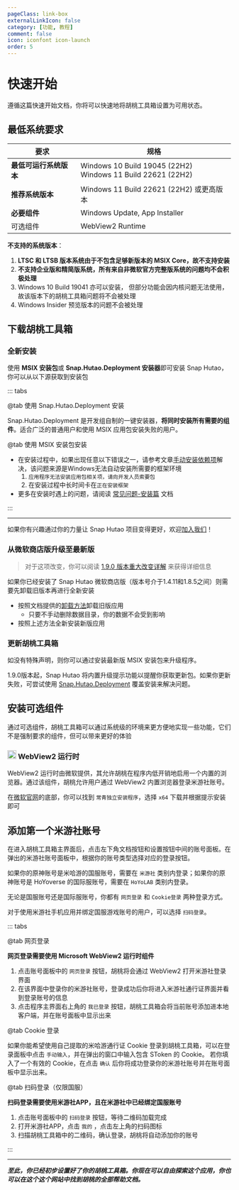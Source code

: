 ```yaml
---
pageClass: link-box
externalLinkIcon: false
category: [功能, 教程]
comment: false
icon: iconfont icon-launch
order: 5
---
```


# 快速开始

遵循这篇快速开始文档，你将可以快速地将胡桃工具箱设置为可用状态。

## <HopeIcon icon="iconfont icon-windows" size="1.7rem" color="rgb(0, 168, 232)" /> 最低系统要求

| 要求                   | 规格                                                             |
| ---------------------- | ---------------------------------------------------------------- |
| **最低可运行系统版本** | Windows 10 Build 19045 (22H2)<br/> Windows 11 Build 22621 (22H2) |
| **推荐系统版本**       | Windows 11 Build 22621 (22H2) 或更高版本                         |
| **必要组件**           | Windows Update, App Installer                                    |
| 可选组件               | WebView2 Runtime                                                 |

**不支持的系统版本**：

1. **LTSC 和 LTSB 版本系统由于不包含足够新版本的 MSIX Core，故不支持安装**
2. **不支持企业版和精简版系统，所有来自非微软官方完整版系统的问题均不会积极处理**
3. Windows 10 Build 19041 亦可以安装， 但部分功能会因内核问题无法使用，故该版本下的胡桃工具箱问题将不会被处理
4. Windows Insider 预览版本的问题不会被处理

## <HopeIcon icon="iconfont icon-cache" size="1.8rem" color="rgb(128, 161, 255)" /> 下载胡桃工具箱

### 全新安装

使用 **MSIX 安装包**或 **Snap.Hutao.Deployment 安装器**即可安装 Snap Hutao，你可以从以下源获取到安装包

::: tabs

@tab 使用 Snap.Hutao.Deployment 安装

Snap.Hutao.Deployment 是开发组自制的一键安装器，**将同时安装所有需要的组件**。适合广泛的普通用户和使用 MSIX 应用包安装失败的用户。

<div class="vp-card-container">

<VPCard
title="加入用户社区"
desc="我们会在用户社区手动分发安装器"
logo="/images/202312/community.svg"
link="community.html"
background="rgba(242, 255, 28, 0.25)"
/>

<VPCard
title="胡桃自动判断"
desc="自动判断最佳线路下载"
logo="https://img.alicdn.com/imgextra/i4/1797064093/O1CN01oaGvKE1g6dut0pICS_!!1797064093.png_.webp"
link="https://api.snapgenshin.com/patch/hutao-deployment/download"
background="rgba(253, 233, 233, 0.45)"
/>

<VPCard
title="GitHub"
desc="Snap Hutao Deployment 亦是一个开源的项目"
logo="/images/202312/github-mark.svg"
link="https://github.com/DGP-Studio/Snap.Hutao.Deployment/releases/latest"
background="rgba(155, 233, 168, 0.15)"
/>

<VPCard
title="Onedrive 镜像"
desc="由开发团队维护的镜像下载源"
logo="/images/202401/Microsoft_Office_OneDrive.svg"
link="https://d.hut.ao/d/tools/Snap.Hutao.Deployment.exe"
background="rgba(88, 164, 255, 0.15)"
/>

<VPCard
title="极狐 GitLab"
desc="Snap Hutao Deployment 代码库官方中国镜像"
logo="/images/202312/jihulab.svg"
link="https://jihulab.com/DGP-Studio/Snap.Hutao.Deployment/-/releases"
background="rgba(244, 125, 63, 0.15)"
/>

</div>

@tab 使用 MSIX 安装包安装

<div class="vp-card-container">
  <VPCard
    title="加入用户社区"
    desc="我们会在用户社区手动分发安装包"
    logo="/images/202312/community.svg"
    link="community.html"
    background="rgba(242, 255, 28, 0.25)"
  />
  <VPCard
    title="胡桃自动判断"
    desc="自动判断最佳线路下载"
    logo="https://img.alicdn.com/imgextra/i4/1797064093/O1CN01oaGvKE1g6dut0pICS_!!1797064093.png_.webp"
    link="https://api.snapgenshin.com/patch/hutao/download"
    background="rgba(253, 233, 233, 0.45)"
  />
  <VPCard
    title="GitHub"
    desc="Snap Hutao 所有版本均会发布于主代码库中"
    logo="/images/202312/github-mark.svg"
    link="https://github.com/DGP-Studio/Snap.Hutao/releases/latest"
    background="rgba(155, 233, 168, 0.15)"
  />
  <VPCard
    title="极狐 GitLab"
    desc="Snap Hutao 主代码库的官方中国镜像"
    logo="/images/202312/jihulab.svg"
    link="https://jihulab.com/DGP-Studio/Snap.Hutao/-/releases"
    background="rgba(244, 125, 63, 0.15)"
  />
</div>

- 在安装过程中，如果出现任意以下错误之一，请参考文章[手动安装依赖项](advanced/dependency.md)解决，该问题来源是Windows无法自动安装所需要的框架环境
  1. `应用程序无法安装应用包相关项，请向开发人员索要包`
  2. 在安装过程中长时间卡在`正在安装框架`
- 更多在安装时遇上的问题，请阅读 [常见问题-安装篇](advanced/FAQ.md) 文档

:::

---

如果你有兴趣通过你的力量让 Snap Hutao 项目变得更好，欢迎[加入我们](development/join.md)！

### <HopeIcon icon="iconfont icon-refresh" size="1.5rem" color="rgb(127, 186, 0)" /> 从微软商店版升级至最新版

> 对于这项改变，你可以阅读 [1.9.0 版本重大改变详解](blog/version-1-9-0-breaking-changes.md) 来获得详细信息

如果你已经安装了 Snap Hutao 微软商店版（版本号介于1.4.11和1.8.5之间）则需要先卸载旧版本再进行全新安装

- 按照文档提供的[卸载方法](advanced/uninstall.html)卸载旧版应用
  - 只要不手动删除数据目录，你的数据不会受到影响
- 按照上述方法全新安装新版应用

### <HopeIcon icon="iconfont icon-update" size="1.5rem" color="rgb(255, 185, 0)" /> 更新胡桃工具箱

如没有特殊声明，则你可以通过安装最新版 MSIX 安装包来升级程序。

1.9.0版本起，Snap Hutao 将内置升级提示功能以提醒你获取更新包。如果你更新失败，可尝试使用 [Snap.Hutao.Deployment](https://api.snapgenshin.com/patch/hutao-deployment/download) 覆盖安装来解决问题。

## <HopeIcon icon="iconfont icon-expansion" size="1.7rem" color="rgb(7, 163, 161)" /> 安装可选组件

通过可选组件，胡桃工具箱可以通过系统级的环境来更方便地实现一些功能，它们不是强制要求的组件，但可以带来更好的体验

### <img src="/images/202312/MSEdge.webp" width="20" height="20"> WebView2 运行时

WebView2 运行时由微软提供，其允许胡桃在程序内低开销地启用一个内置的浏览器。通过该组件，胡桃允许用户通过 WebView2 内置浏览器登录米游社账号。

在[微软官网](https://developer.microsoft.com/zh-cn/microsoft-edge/webview2/)的底部，你可以找到 `常青独立安装程序`，选择 `x64` 下载并根据提示安装即可

## <HopeIcon icon="iconfont icon-adduser" size="1.7rem" color="rgb(7, 163, 161)" /> 添加第一个米游社账号

在进入胡桃工具箱主界面后，点击左下角文档按钮和设置按钮中间的账号面板。在弹出的米游社账号面板中，根据你的账号类型选择对应的登录按钮。

如果你的原神账号是米哈游的国服账号，需要在 `米游社` 类别内登录；如果你的原神账号是 HoYoverse 的国际服账号，需要在 `HoYoLAB` 类别内登录。

无论是国服账号还是国际服账号，你都有 `网页登录` 和 `Cookie登录` 两种登录方式。

对于使用米游社手机应用并绑定国服游戏账号的用户，可以选择 `扫码登录`。

::: tabs

@tab 网页登录

**网页登录需要使用 Microsoft WebView2 运行时组件**

1. 点击账号面板中的 `网页登录` 按钮，胡桃将会通过 WebView2 打开米游社登录界面
2. 在该界面中登录你的米游社账号，登录成功后你将进入米游社通行证界面并看到登录账号的信息
3. 点击程序主界面右上角的 `我已登录` 按钮，胡桃工具箱会将当前账号添加进本地客户端，并在账号面板中显示出来

@tab Cookie 登录

如果你能希望使用自己提取的米哈游通行证 Cookie 登录到胡桃工具箱，可以在登录面板中点击 `手动输入`，并在弹出的窗口中输入包含 SToken 的 Cookie。
若你填入了一个有效的 Cookie，在点击 `确认` 后你将成功登录你的米游社账号并在账号面板中显示出来。

@tab 扫码登录（仅限国服）

**扫码登录需要使用米游社APP，且在米游社中已经绑定国服账号**

1. 点击账号面板中的 `扫码登录` 按钮，等待二维码加载完成
2. 打开米游社APP，点击 `我的` ，点击左上角的扫码图标
3. 扫描胡桃工具箱中的二维码，确认登录，胡桃将自动添加你的账号

:::

---

_**至此，你已经初步设置好了你的胡桃工具箱。你现在可以自由探索这个应用，你也可以在这个这个网站中找到胡桃的全部帮助文档。**_
